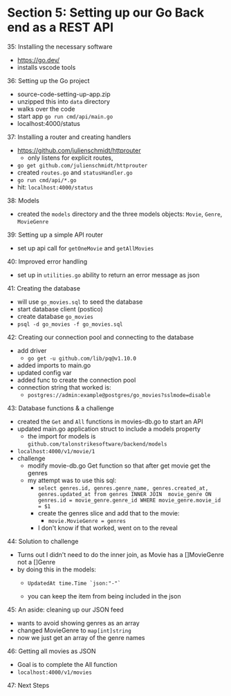 # Section 5: Setting up our Go Back end as a REST API
35: Installing the necessary software
- https://go.dev/ 
- installs vscode tools

36: Setting up the Go project
- source-code-setting-up-app.zip
- unzipped this into `data` directory
- walks over the code
- start app `go run cmd/api/main.go` 
- localhost:4000/status

37: Installing a router and creating handlers
- https://github.com/julienschmidt/httprouter 
  - only listens for explicit routes, 
- `go get github.com/julienschmidt/httprouter` 
- created `routes.go` and `statusHandler.go` 
- `go run cmd/api/*.go` 
- hit: `localhost:4000/status`
  
38: Models
- created the `models` directory and the three models objects: `Movie`, `Genre`, `MovieGenre`


39: Setting up a simple API router
- set up api call for `getOneMovie` and `getAllMovies`

40: Improved error handling
- set up in `utilities.go` ability to return an error message as json

41: Creating the database
- will use `go_movies.sql` to seed the database
- start database client (postico)
- create database `go_movies`
- `psql -d go_movies -f go_movies.sql`

42: Creating our connection pool and connecting to the database
- add driver
  - `go get -u github.com/lib/pq@v1.10.0` 
- added imports to main.go
- updated config var
- added func to create the connection pool 
- connection string that worked is:
  - `postgres://admin:example@postgres/go_movies?sslmode=disable`

43: Database functions & a challenge
- created the `Get` and `All` functions in movies-db.go to start an API
- updated main.go application struct to include a models property
  - the import for models is `github.com/talonstrikesoftware/backend/models`
- `localhost:4000/v1/movie/1` 
- challenge
  - modify movie-db.go Get function so that after get movie get the genres
  - my attempt was to use this sql:
    - `select genres.id, genres.genre_name, genres.created_at, genres.updated_at from genres INNER JOIN  movie_genre ON genres.id = movie_genre.genre_id WHERE movie_genre.movie_id = $1`
    - create the genres slice and add that to the movie:
      - `movie.MovieGenre = genres` 
    - I don't know if that worked, went on to the reveal
  
44: Solution to challenge
- Turns out I didn't need to do the inner join, as Movie has a []MovieGenre not a []Genre
- by doing this in the models:
  - 	UpdatedAt time.Time `json:"-"`
  - you can keep the item from being included in the json

45: An aside: cleaning up our JSON feed
- wants to avoid showing genres as an array
- changed MovieGenre to `map[int]string` 
- now we just get an array of the genre names

46: Getting all movies as JSON
- Goal is to complete the All function
- `localhost:4000/v1/movies`
  
47: Next Steps